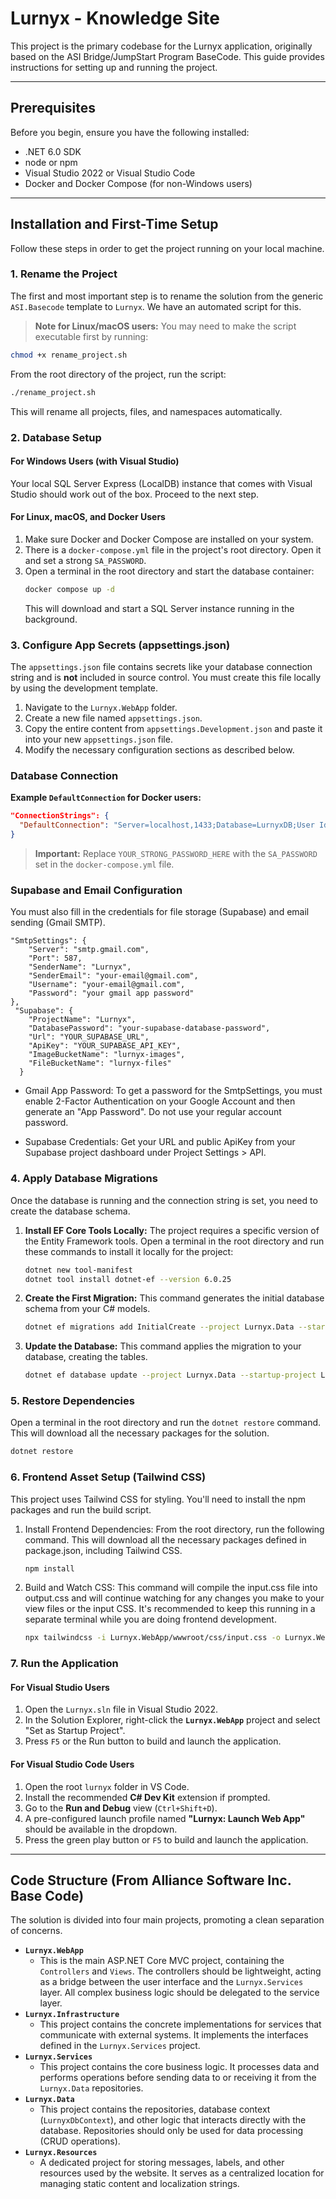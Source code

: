 # Lurnyx - Knowledge Site

This project is the primary codebase for the Lurnyx application, originally based on the ASI Bridge/JumpStart Program BaseCode. This guide provides instructions for setting up and running the project.

---

## Prerequisites

Before you begin, ensure you have the following installed:

- .NET 6.0 SDK
- node or npm
- Visual Studio 2022 or Visual Studio Code
- Docker and Docker Compose (for non-Windows users)

---

## Installation and First-Time Setup

Follow these steps in order to get the project running on your local machine.

### 1. Rename the Project

The first and most important step is to rename the solution from the generic `ASI.Basecode` template to `Lurnyx`. We have an automated script for this.

> **Note for Linux/macOS users:** You may need to make the script executable first by running:

```bash
chmod +x rename_project.sh
```

From the root directory of the project, run the script:

```bash
./rename_project.sh
```

This will rename all projects, files, and namespaces automatically.

### 2. Database Setup

#### For Windows Users (with Visual Studio)

Your local SQL Server Express (LocalDB) instance that comes with Visual Studio should work out of the box. Proceed to the next step.

#### For Linux, macOS, and Docker Users

1.  Make sure Docker and Docker Compose are installed on your system.
2.  There is a `docker-compose.yml` file in the project's root directory. Open it and set a strong `SA_PASSWORD`.
3.  Open a terminal in the root directory and start the database container:
    ```bash
    docker compose up -d
    ```
    This will download and start a SQL Server instance running in the background.

### 3. Configure App Secrets (appsettings.json)

The `appsettings.json` file contains secrets like your database connection string and is **not** included in source control. You must create this file locally by using the development template.

1.  Navigate to the `Lurnyx.WebApp` folder.
2.  Create a new file named `appsettings.json`.
3.  Copy the entire content from `appsettings.Development.json` and paste it into your new `appsettings.json` file.
4.  Modify the necessary configuration sections as described below.

### Database Connection

**Example `DefaultConnection` for Docker users:**

```json
"ConnectionStrings": {
  "DefaultConnection": "Server=localhost,1433;Database=LurnyxDB;User Id=sa;Password=YOUR_STRONG_PASSWORD_HERE;MultipleActiveResultSets=true;TrustServerCertificate=True"
}
```

> **Important:** Replace `YOUR_STRONG_PASSWORD_HERE` with the `SA_PASSWORD` set in the `docker-compose.yml` file.

### Supabase and Email Configuration

You must also fill in the credentials for file storage (Supabase) and email sending (Gmail SMTP).

```base
"SmtpSettings": {
    "Server": "smtp.gmail.com",
    "Port": 587,
    "SenderName": "Lurnyx",
    "SenderEmail": "your-email@gmail.com",
    "Username": "your-email@gmail.com",
    "Password": "your gmail app password"
},
 "Supabase": {
    "ProjectName": "Lurnyx",
    "DatabasePassword": "your-supabase-database-password",
    "Url": "YOUR_SUPABASE_URL",
    "ApiKey": "YOUR_SUPABASE_API_KEY",
    "ImageBucketName": "lurnyx-images",
    "FileBucketName": "lurnyx-files"
  }

```

- Gmail App Password: To get a password for the SmtpSettings, you must enable 2-Factor Authentication on your Google Account and then generate an "App Password". Do not use your regular account password.

- Supabase Credentials: Get your URL and public ApiKey from your Supabase project dashboard under Project Settings > API.

### 4. Apply Database Migrations

Once the database is running and the connection string is set, you need to create the database schema.

1.  **Install EF Core Tools Locally:** The project requires a specific version of the Entity Framework tools. Open a terminal in the root directory and run these commands to install it locally for the project:

    ```bash
    dotnet new tool-manifest
    dotnet tool install dotnet-ef --version 6.0.25
    ```

2.  **Create the First Migration:** This command generates the initial database schema from your C# models.

    ```bash
    dotnet ef migrations add InitialCreate --project Lurnyx.Data --startup-project Lurnyx.WebApp
    ```

3.  **Update the Database:** This command applies the migration to your database, creating the tables.
    ```bash
    dotnet ef database update --project Lurnyx.Data --startup-project Lurnyx.WebApp
    ```

### 5. Restore Dependencies

Open a terminal in the root directory and run the `dotnet restore` command. This will download all the necessary packages for the solution.

```bash
dotnet restore
```

### 6. Frontend Asset Setup (Tailwind CSS)

This project uses Tailwind CSS for styling. You'll need to install the npm packages and run the build script.

1. Install Frontend Dependencies: From the root directory, run the following command. This will download all the necessary packages defined in package.json, including Tailwind CSS.
   ```bash
   npm install
   ```
2. Build and Watch CSS: This command will compile the input.css file into output.css and will continue watching for any changes you make to your view files or the input CSS. It's recommended to keep this running in a separate terminal while you are doing frontend development.
   ```bash
   npx tailwindcss -i Lurnyx.WebApp/wwwroot/css/input.css -o Lurnyx.WebApp/wwwroot/css/output.css --watch
   ```

### 7. Run the Application

#### For Visual Studio Users

1.  Open the `Lurnyx.sln` file in Visual Studio 2022.
2.  In the Solution Explorer, right-click the **`Lurnyx.WebApp`** project and select "Set as Startup Project".
3.  Press `F5` or the Run button to build and launch the application.

#### For Visual Studio Code Users

1.  Open the root `lurnyx` folder in VS Code.
2.  Install the recommended **C# Dev Kit** extension if prompted.
3.  Go to the **Run and Debug** view (`Ctrl+Shift+D`).
4.  A pre-configured launch profile named **"Lurnyx: Launch Web App"** should be available in the dropdown.
5.  Press the green play button or `F5` to build and launch the application.

---

## Code Structure (From Alliance Software Inc. Base Code)

The solution is divided into four main projects, promoting a clean separation of concerns.

- **`Lurnyx.WebApp`**
  - This is the main ASP.NET Core MVC project, containing the `Controllers` and `Views`. The controllers should be lightweight, acting as a bridge between the user interface and the `Lurnyx.Services` layer. All complex business logic should be delegated to the service layer.
- **`Lurnyx.Infrastructure`**
  - This project contains the concrete implementations for services that communicate with external systems. It implements the interfaces defined in the `Lurnyx.Services` project.
- **`Lurnyx.Services`**
  - This project contains the core business logic. It processes data and performs operations before sending data to or receiving it from the `Lurnyx.Data` repositories.
- **`Lurnyx.Data`**
  - This project contains the repositories, database context (`LurnyxDbContext`), and other logic that interacts directly with the database. Repositories should only be used for data processing (CRUD operations).
- **`Lurnyx.Resources`**
  - A dedicated project for storing messages, labels, and other resources used by the website. It serves as a centralized location for managing static content and localization strings.
